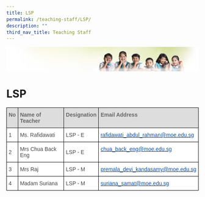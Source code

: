 ```yaml
---
title: LSP
permalink: /teaching-staff/LSP/
description: ""
third_nav_title: Teaching Staff
---
```


![](/images/Banner.jpg)

LSP
===


<style type="text/css">
.tg  {border-collapse:collapse;border-spacing:0;}
.tg td{border-color:black;border-style:solid;border-width:1px;font-family:Arial, sans-serif;font-size:14px;
  overflow:hidden;padding:10px 5px;word-break:normal;}
.tg th{border-color:black;border-style:solid;border-width:1px;font-family:Arial, sans-serif;font-size:14px;
  font-weight:normal;overflow:hidden;padding:10px 5px;word-break:normal;}
.tg .tg-e14l{background-color:#DDD;color:#666;font-weight:bold;text-align:left;vertical-align:top}
.tg .tg-sdzj{background-color:#FFF;color:#454545;text-align:left;vertical-align:middle}
.tg .tg-d8aa{background-color:#FFF;color:#10509C;text-align:left;vertical-align:top}
</style>
<table class="tg">
<thead>
  <tr>
    <th class="tg-e14l">No</th>
    <th class="tg-e14l">Name of Teacher</th>
    <th class="tg-e14l">Designation</th>
    <th class="tg-e14l">Email Address</th>
  </tr>
</thead>
<tbody>
  <tr>
    <td class="tg-sdzj">1</td>
    <td class="tg-sdzj">Ms. Rafidawati</td>
    <td class="tg-sdzj">LSP - E</td>
    <td class="tg-d8aa"><a href="mailto:rafidawati_abdul_rahman@moe.edu.sg"><span style="text-decoration:none;color:#10509C">rafidawati_abdul_rahman@moe.edu.sg</span></a></td>
  </tr>
  <tr>
    <td class="tg-sdzj">2</td>
    <td class="tg-sdzj">Mrs Chua Back Eng</td>
    <td class="tg-sdzj">LSP - E</td>
    <td class="tg-d8aa"><a href="mailto:chua_back_eng@moe.edu.sg"><span style="text-decoration:none;color:#10509C">chua_back_eng@moe.edu.sg</span></a></td>
  </tr>
  <tr>
    <td class="tg-sdzj">3</td>
    <td class="tg-sdzj">Mrs Raj</td>
    <td class="tg-sdzj">LSP - M</td>
    <td class="tg-d8aa"><a href="mailto:premala_devi_kandasamy@moe.edu.sg"><span style="text-decoration:none;color:#10509C">premala_devi_kandasamy@moe.edu.sg</span></a></td>
  </tr>
  <tr>
    <td class="tg-sdzj">4</td>
    <td class="tg-sdzj">Madam Suriana</td>
    <td class="tg-sdzj">LSP - M</td>
    <td class="tg-d8aa"><a href="mailto:suriana_samat@moe.edu.sg"><span style="text-decoration:none;color:#10509C">suriana_samat@moe.edu.sg</span></a></td>
  </tr>
</tbody>
</table>